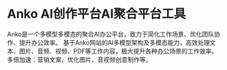 # Anko AI创作平台AI聚合平台工具
Anko是一个多模型多模态的聚合AI办公平台，致力于简化工作场景、优化团队协作、提升办公效率。
基于Anko网站的AI多模型架构及多模态能力，高效处理文本、图片、音频、视频、PDF等工作内容，极大提升各种办公场景的工作效率。
多倍加速：营销文案、优化图片、音视频创意制作等。
